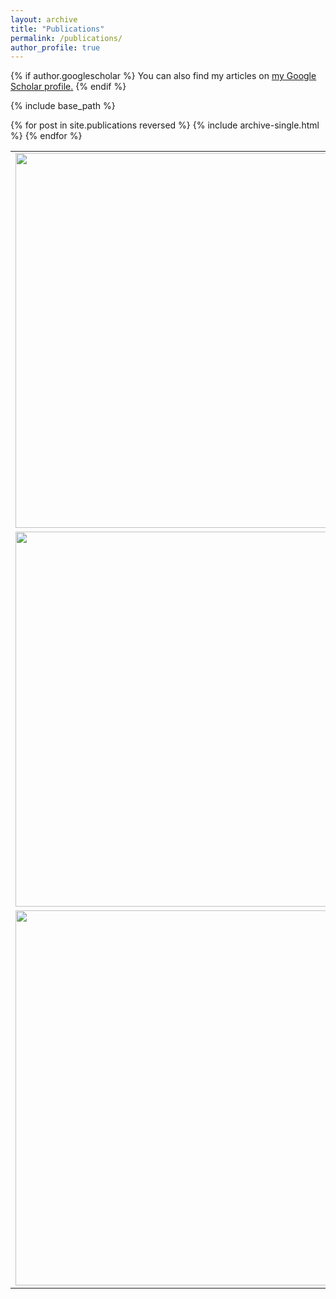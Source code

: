 ```yaml
---
layout: archive
title: "Publications"
permalink: /publications/
author_profile: true
---
```


{% if author.googlescholar %}
  You can also find my articles on <u><a href="{{author.googlescholar}}">my Google Scholar profile</a>.</u>
{% endif %}

{% include base_path %}

{% for post in site.publications reversed %}
  {% include archive-single.html %}
{% endfor %}




<table><tr>
 <td valign="center"><img width="600" src="https://alpoler.github.io/images/a.JPG" /></td> 
  <td valign="center"> Elimination of Non-Novel Segments at Multi-Scale for Few-Shot Segmentation <br> 
    Alper Kayabaşı, Gülin Tüfekci, İlkay Ulusoy <br>
    Winter Conference on Applications of Computer Vision (WACV), 2023 <a href =>https://arxiv.org/pdf/2211.02300.pdf>PDF</a> 
  </td> 
</tr>
<tr>
  <td valign="center"> <img width="600" src="https://alpoler.github.io/images/arch.png" /> </td> 
  <td> Detecting Driver Drowsiness as an Anomaly Using LSTM Autoencoders 
    <br>  Gülin Tüfekci*, Alper Kayabaşı*, Erdem Akagündüz, İlkay Ulusoy 
    <br>    ISM Workshop @ European Conference on Computer Vision (ECCV), 2022 <a href= "https://arxiv.org/abs/2209.05269">PDF</a> <br>(*Equal Contribution) 
  </td>

<tr>
 <td valign="center"> <img width="600" src="https://alpoler.github.io/images/d.JPG"> </td> 
 <td> Comparison of distance metric learning methods against label noise for fine-grained recognition
    <br>  Alper Kayabaşı, Kaan Karaman, Ibrahim Batuhan Akkaya
    <br> Automatic Target Recognition XXXI @ Society of Photo-Optical Instrumentation Engineers (SPIE), 2021 <a href= "https://www.spiedigitallibrary.org/conference-proceedings-of-spie/11729/117290F/Comparison-of-distance-metric-learning-methods-against-label-noise-for/10.1117/12.2587246.short?SSO=1">PDF</a>
  </td>
</tr>




